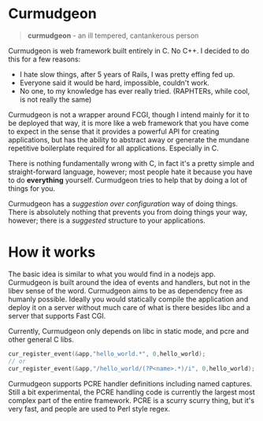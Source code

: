 # Curmudgeon

> **curmudgeon** - an ill tempered, cantankerous person

Curmudgeon is web framework built entirely in C. No C++. I decided to do this for a few reasons:

* I hate slow things, after 5 years of Rails, I was pretty effing fed up.
* Everyone said it would be hard, impossible, couldn't work.
* No one, to my knowledge has ever really tried. (RAPHTERs, while cool, is not really the same)

Curmudgeon is not a wrapper around FCGI, though I intend mainly for it to be deployed that
way, it is more like a web framework that you have come to expect in the sense that it
provides a powerful API for creating applications, but has the ability to abstract away
or generate the mundane repetitive boilerplate required for all applications. Especially
in C.

There is nothing fundamentally wrong with C, in fact it's a pretty simple and straight-forward
language, however; most people hate it because you have to do **everything** yourself.
Curmudgeon tries to help that by doing a lot of things for you.

Curmudgeon has a *suggestion over configuration* way of doing things. There is absolutely
nothing that prevents you from doing things your way, however; there is a *suggested* structure
to your applications.

# How it works

The basic idea is similar to what you would find in a nodejs app. Curmudgeon is built around the idea
of events and handlers, but not in the libev sense of the word. Curmudgeon aims to be as dependency free
as humanly possible. Ideally you would statically compile the application and deploy it on a server
without much care of what is there besides libc and a server that supports Fast CGI.

Currently, Curmudgeon only depends on libc in static mode, and pcre and other general C libs.

```c
cur_register_event(&app,"hello_world.*", 0,hello_world);
// or
cur_register_event(&app,"/hello_world/(?P<name>.*)/i", 0,hello_world);
```

Curmudgeon supports PCRE handler definitions including named captures. Still a bit experimental, the PCRE handling
code is currently the largest most complex part of the entire framework. PCRE is a scurry scurry thing,
but it's very fast, and people are used to Perl style regex.

